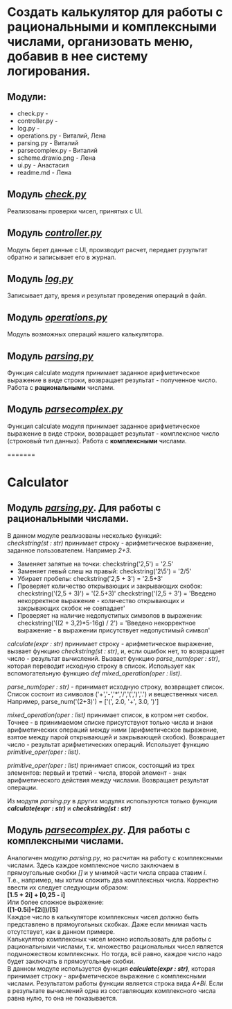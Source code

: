 # Создать калькулятор для работы с рациональными и комплексными числами, организовать меню, добавив в нее систему логирования.
## Модули:
- check.py - 
- controller.py - 
- log.py - 
- operations.py - Виталий, Лена
- parsing.py - Виталий 
- parsecomplex.py - Виталий
- scheme.drawio.png - Лена
- ui.py - Анастасия
- readme.md - Лена

## Модуль [***check.py***](https://github.com/dtnfktu/Calculator/blob/main/check.py)
Реализованы проверки чисел, принятых с UI.

## Модуль [***controller.py***](https://github.com/dtnfktu/Calculator/blob/main/controller.py)
Модуль берет данные с UI, производит расчет, передает рузультат обратно и записывает его в журнал.

## Модуль [***log.py***](https://github.com/dtnfktu/Calculator/blob/main/log.py)
Записывает дату, время и результат проведения операций в файл.

## Модуль [***operations.py***](https://github.com/dtnfktu/Calculator/blob/main/operations.py)
Модуль возможных операций нашего калькулятора.

## Модуль [***parsing.py***](https://github.com/dtnfktu/Calculator/blob/main/parsing.py)  
Функция calculate модуля принимает заданное арифметическое выражение в виде строки, возвращает результат - полученное число. Работа с **рациональными** числами.

## Модуль [***parsecomplex.py***](https://github.com/dtnfktu/Calculator/blob/main/parsecomplex.py)  
Функция calculate модуля принимает заданное арифметическое выражение в виде строки, возвращает результат - комплексное число (строковый тип данных). Работа с **комплексными** числами.

=======
# Calculator

## Модуль [***parsing.py***](https://github.com/dtnfktu/Calculator/blob/main/parsing.py). **Для работы с рациональными числами.**

В данном модуле реализованы несколько функций:  
*checkstring(st : str)* принимает строку - арифметическое выражение, заданное пользователем. Например *2+3*.  
- Заменяет запятые на точки: checkstring('2,5') = '2.5'
- Заменяет левый слеш на правый: checkstring('2\5') = '2/5'
- Убирает пробелы: checkstring('2,5 + 3') = '2.5+3'
- Проверяет количество открывающих и закрывающих скобок:  
    checkstring('(2,5 + 3)') = '(2.5+3)'
    checkstring('(2,5 + 3') = 'Введено некорректное выражение - количество открывающих и закрывающих скобок не совпадает'
- Проверяет на наличие недопустипых символов в выражении:
    checkstring('((2 + 3,2)*5-16g) / 2') = 'Введено некорректное выражение - в выражении присутствует недопустимый символ'  
  
*calculate(expr : str)* принимает строку - арифметическое выражение, вызвает функцию *checkstring(st : str)*, и, если ошибок нет, то возвращает число - результат вычислений. Вызвает функцию *parse_num(oper : str)*, которая переводит исходную строку в список. Использует как вспомогательную функцию *def mixed_operation(oper : list)*.  
  
*parse_num(oper : str)* - принимает исходную строку, возвращает список. Список состоит из символов ('+','-','*','/','(',')','.') и вещественных чисел. Например, parse_num('(2+3)') = ['(', 2.0, '+', 3.0, ')']

*mixed_operation(oper : list)* принимает список, в котром нет скобок. Точнее - в принимаемом списке присутствуют только числа и знаки арифметических операций между ними (арифметическое выражение, взятое между парой открывающей и закрывающей скобок). Возвращает число - результат арифметических операций. Использует функцию *primitive_oper(oper : list)*.  
  
*primitive_oper(oper : list)* принимает список, состоящий из трех элементов: первый и третий - числа, второй элемент - знак арифметического действия между числами. Возвращает результат операции.  
  
  Из модуля *parsing.py* в других модулях используются только функции ***calculate(expr : str)*** и ***checkstring(st : str)***  

 ## Модуль [***parsecomplex.py***](https://github.com/dtnfktu/Calculator/blob/main/parsecomplex.py). **Для работы с комплексными числами.**  
  Аналогичен модулю *parsing.py*, но расчитан на работу с комплексными числами. Здесь каждое комплексное число заключаем в прямоугольные скобки *[]* и у мнимой части числа справа ставим *i*.  
  Т.е., например, мы хотим сложить два комплексных числа. Корректно ввести их следует следующим образом:  
  **[1.5 + 2i] + [0,25 - i]**  
  Или более сложное выражение:  
  **([1-0.5i]+[2i])/[5]**  
  Каждое число в калькуляторе комплексных чисел должно быть представлено в прямоугольных скобках. Даже если мнимая часть отсутствует, как в данном примере.  
  Калькулятор комплексных чисел можно использовать для работы с рациональными числами, т.к. множество рациональных чисел является подмножеством комплексных. Но тогда, всё равно, каждое число надо будет заключать в прямоугольные скобки.  
  В данном модуле используется функция ***calculate(expr : str)***, которая принимает строку - арифметическое выражение с комплексными числами. Результатом работы функции является строка вида *A+Bi*. Если в результате вычислений одна из составляющих комплексного числа равна нулю, то она не показывается.